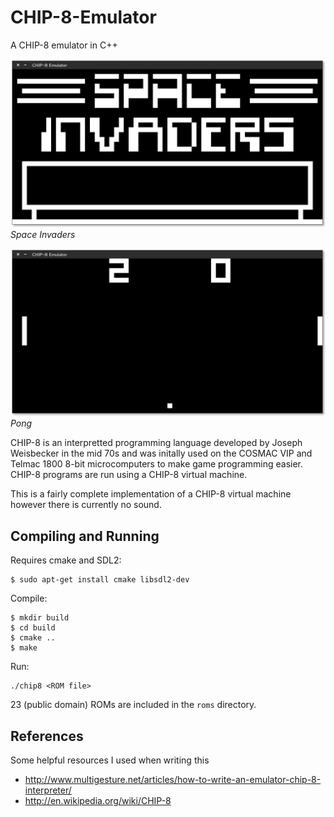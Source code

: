 # CHIP-8-Emulator
A CHIP-8 emulator in C++

![Space Invaders](doc/screenshots/invaders.png "Space Invaders")
*Space Invaders*

![Pong](doc/screenshots/pong.png "Pong")
*Pong*

CHIP-8 is an interpretted programming language developed by Joseph Weisbecker in the mid 70s and was initally used on the COSMAC VIP and Telmac 1800 8-bit microcomputers to make game programming easier. CHIP-8 programs are run using a CHIP-8 virtual machine.

This is a fairly complete implementation of a CHIP-8 virtual machine however there is currently no sound.

## Compiling and Running

Requires cmake and SDL2:
```
$ sudo apt-get install cmake libsdl2-dev
```

Compile:
```
$ mkdir build
$ cd build
$ cmake ..
$ make
```

Run:
```
./chip8 <ROM file>
```
23 (public domain) ROMs are included in the `roms` directory.

## References
Some helpful resources I used when writing this

- http://www.multigesture.net/articles/how-to-write-an-emulator-chip-8-interpreter/
- http://en.wikipedia.org/wiki/CHIP-8
